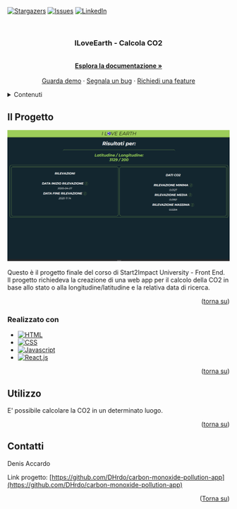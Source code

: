 <a name="readme-top"></a>

[![Stargazers][stars-shield]][stars-url]
[![Issues][issues-shield]][issues-url]
[![LinkedIn][linkedin-shield]][linkedin-url]



<!-- PROJECT LOGO -->
<br />
<div align="center">

  <h3 align="center">ILoveEarth - Calcola CO2</h3>

  <p align="center">
    <br />
    <a href="https://github.com/DHrdo/carbon-monoxide-pollution-app"><strong>Esplora la documentazione »</strong></a>
    <br />
    <br />
    <a href="carbon-monoxide-pollution-app.vercel.app">Guarda demo</a>
    ·
    <a href="https://github.com/DHrdo/carbon-monoxide-pollution-app/issues">Segnala un bug</a>
    ·
    <a href="https://github.com/DHrdo/carbon-monoxide-pollution-app/issues">Richiedi una feature</a>
  </p>
</div>


<!-- TABLE OF CONTENTS -->
<details>
  <summary>Contenuti</summary>
  <ol>
    <li>
      <a href="#about-the-project">Riguardo il progetto:</a>
      <ul>
        <li><a href="#built-with">Realizzato con:</a></li>
      </ul>
    </li>
    <li><a href="#usage">Uso</a></li>
    <li><a href="#contact">Contatti</a></li>
  </ol>
</details>



<!-- ABOUT THE PROJECT -->
## Il Progetto

[![Product Name Screen Shot][product-screenshot]](carbon-monoxide-pollution-app.vercel.app)

Questo è il progetto finale del corso di Start2Impact University - Front End.
Il progetto richiedeva la creazione di una web app per il calcolo della CO2 in base allo stato o alla longitudine/latitudine e la relativa data di ricerca.

<p align="right">(<a href="#readme-top">torna su</a>)</p>



### Realizzato con

* [![HTML][html.com]][Html-url]
* [![CSS][css.com]][css-url]
* [![Javascript][Javascript.com]][Javascript-url]
* [![React.js]][React-url]

<p align="right">(<a href="#readme-top">torna su</a>)</p>


<!-- USAGE EXAMPLES -->
## Utilizzo
E' possibile calcolare la CO2 in un determinato luogo.

<p align="right">(<a href="#readme-top">torna su</a>)</p>


<!-- CONTACT -->
## Contatti

Denis Accardo

Link progetto: [https://github.com/DHrdo/carbon-monoxide-pollution-app](https://github.com/DHrdo/carbon-monoxide-pollution-app)

<p align="right">(<a href="#readme-top">Torna su</a>)</p>


<!-- MARKDOWN LINKS & IMAGES -->
<!-- https://www.markdownguide.org/basic-syntax/#reference-style-links -->
[contributors-shield]: https://img.shields.io/github/contributors/othneildrew/Best-README-Template.svg?style=for-the-badge
[contributors-url]: https://github.com/othneildrew/Best-README-Template/graphs/contributors
[forks-shield]: https://img.shields.io/github/forks/othneildrew/Best-README-Template.svg?style=for-the-badge
[forks-url]: https://github.com/othneildrew/Best-README-Template/network/members
[stars-shield]: https://img.shields.io/github/stars/othneildrew/Best-README-Template.svg?style=for-the-badge
[stars-url]: https://github.com/DHrdo/carbon-monoxide-pollution-app/stargazers
[issues-shield]: https://img.shields.io/github/issues/othneildrew/Best-README-Template.svg?style=for-the-badge
[issues-url]: https://github.com/DHrdo/carbon-monoxide-pollution-app/issues
[license-shield]: https://img.shields.io/github/license/othneildrew/Best-README-Template.svg?style=for-the-badge
[license-url]: https://github.com/othneildrew/Best-README-Template/blob/master/LICENSE.txt
[linkedin-shield]: https://img.shields.io/badge/-LinkedIn-black.svg?style=for-the-badge&logo=linkedin&colorB=555
[linkedin-url]: https://linkedin.com/in/denis-accardo-806907135
[product-screenshot]: /public/images/webapp.png
[Next.js]: https://img.shields.io/badge/next.js-000000?style=for-the-badge&logo=nextdotjs&logoColor=white
[Next-url]: https://nextjs.org/
[React.js]: https://img.shields.io/badge/React-20232A?style=for-the-badge&logo=react&logoColor=61DAFB
[React-url]: https://reactjs.org/
[Vue.js]: https://img.shields.io/badge/Vue.js-35495E?style=for-the-badge&logo=vuedotjs&logoColor=4FC08D
[Vue-url]: https://vuejs.org/
[Angular.io]: https://img.shields.io/badge/Angular-DD0031?style=for-the-badge&logo=angular&logoColor=white
[Angular-url]: https://angular.io/
[Svelte.dev]: https://img.shields.io/badge/Svelte-4A4A55?style=for-the-badge&logo=svelte&logoColor=FF3E00
[Svelte-url]: https://svelte.dev/
[Laravel.com]: https://img.shields.io/badge/Laravel-FF2D20?style=for-the-badge&logo=laravel&logoColor=white
[Laravel-url]: https://laravel.com
[Bootstrap.com]: https://img.shields.io/badge/Bootstrap-563D7C?style=for-the-badge&logo=bootstrap&logoColor=white
[Bootstrap-url]: https://getbootstrap.com
[JQuery.com]: https://img.shields.io/badge/jQuery-0769AD?style=for-the-badge&logo=jquery&logoColor=white
[JQuery-url]: https://jquery.com
[Javascript.com]: https://img.shields.io/badge/JavaScript-323330?style=for-the-badge&logo=javascript&logoColor=F7DF1E
[Javascript-url]: https://javascript.com/
[html.com]: https://img.shields.io/badge/HTML5-E34F26?style=for-the-badge&logo=html5&logoColor=white
[html-url]: https://www.w3.org
[css.com]: https://img.shields.io/badge/CSS3-1572B6?style=for-the-badge&logo=css3&logoColor=white
[css-url]: https://www.w3.org